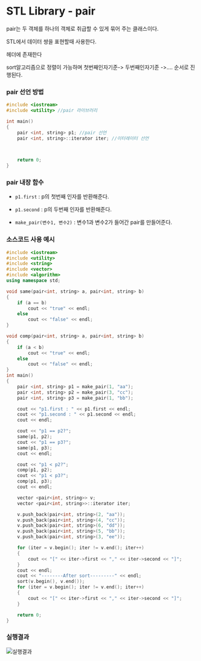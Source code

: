# STL Library - pair

pair는 두 객체를 하나의 객체로 취급할 수 있게 묶어 주는 클래스이다.

STL에서 데이터 쌍을 표현할때 사용한다.

<utility> 헤더에 존재한다

sort알고리즘으로 정렬이 가능하며 첫번째인자기준-> 두번째인자기준 ->.... 순서로 진행된다.

### pair 선언 방법

```c++
#include <iostream>
#include <utility> //pair 라이브러리

int main()
{
	pair <int, string> p1; //pair 선언
    pair <int, string>::iterator iter; //이터레이터 선언
    


	return 0;
}
```

### pair 내장 함수

* `p1.first` : p의 첫번째 인자를 반환해준다.



* `p1.second` : p의 두번째 인자를 반환해준다.



* `make_pair(변수1, 변수2)` : 변수1과 변수2가 들어간 pair를 만들어준다.



### 소스코드 사용 예시

```c++
#include <iostream>
#include <utility>
#include <string>
#include <vector>
#include <algorithm>
using namespace std;

void same(pair<int, string> a, pair<int, string> b)
{
	if (a == b)
		cout << "true" << endl;
	else
		cout << "false" << endl;
}

void comp(pair<int, string> a, pair<int, string> b)
{
	if (a < b)
		cout << "true" << endl;
	else
		cout << "false" << endl;
}
int main()
{
	pair <int, string> p1 = make_pair(1, "aa");
	pair <int, string> p2 = make_pair(3, "cc");
	pair <int, string> p3 = make_pair(1, "bb");

	cout << "p1.first : " << p1.first << endl;
	cout << "p1.second : " << p1.second << endl;
	cout << endl;

	cout << "p1 == p2?";
	same(p1, p2);
	cout << "p1 == p3?";
	same(p1, p3);
	cout << endl;

	cout << "p1 < p2?";
	comp(p1, p2);
	cout << "p1 < p3?";
	comp(p1, p3);
	cout << endl;

	vector <pair<int, string>> v;
	vector <pair<int, string>>::iterator iter;

	v.push_back(pair<int, string>(2, "aa"));
	v.push_back(pair<int, string>(4, "cc"));
	v.push_back(pair<int, string>(6, "dd"));
	v.push_back(pair<int, string>(5, "bb"));
	v.push_back(pair<int, string>(3, "ee"));

	for (iter = v.begin(); iter != v.end(); iter++)
	{
		cout << "[" << iter->first << "," << iter->second << "]";
	}
	cout << endl;
	cout << "--------After sort---------" << endl;
	sort(v.begin(), v.end());
	for (iter = v.begin(); iter != v.end(); iter++)
	{
		cout << "[" << iter->first << "," << iter->second << "]";
	}

	return 0;
}
```



### 실행결과

![실행결과]()